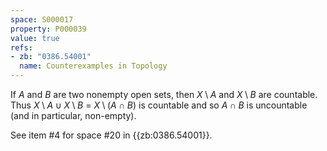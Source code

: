 ```yaml
---
space: S000017
property: P000039
value: true
refs:
- zb: "0386.54001"
  name: Counterexamples in Topology
---
```


If $A$ and $B$ are two nonempty open sets, then $X \setminus A$ and $X \setminus B$ are countable. Thus $X \setminus A \cup X \setminus B$ = $X \setminus (A \cap B)$ is countable and so $A \cap B$ is uncountable (and in particular, non-empty).

See item #4 for space #20 in {{zb:0386.54001}}.
